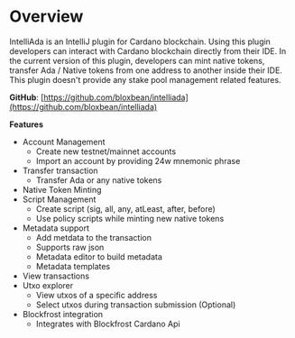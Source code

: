 # Overview

IntelliAda is an IntelliJ plugin for Cardano blockchain. Using this plugin developers can interact with Cardano blockchain directly from their IDE. In the current version of this plugin, developers can mint native tokens, transfer Ada / Native tokens from one address to another inside their IDE. This plugin doesn't provide any stake pool management related features.

**GitHub**: [https://github.com/bloxbean/intelliada](https://github.com/bloxbean/intelliada)

**Features** 

* Account Management
  * Create new testnet/mainnet accounts
  * Import an account by providing 24w mnemonic phrase
* Transfer transaction
  * Transfer Ada or any native tokens
* Native Token Minting
* Script Management
  * Create script \(sig, all, any, atLeast, after, before\)
  * Use policy scripts while minting new native tokens
* Metadata support
  * Add metdata to the transaction
  * Supports raw json
  * Metadata editor to build metadata
  * Metadata templates
* View transactions
* Utxo explorer
  * View utxos of a specific address
  * Select utxos during transaction submission \(Optional\)
* Blockfrost integration
  * Integrates with Blockfrost Cardano Api



